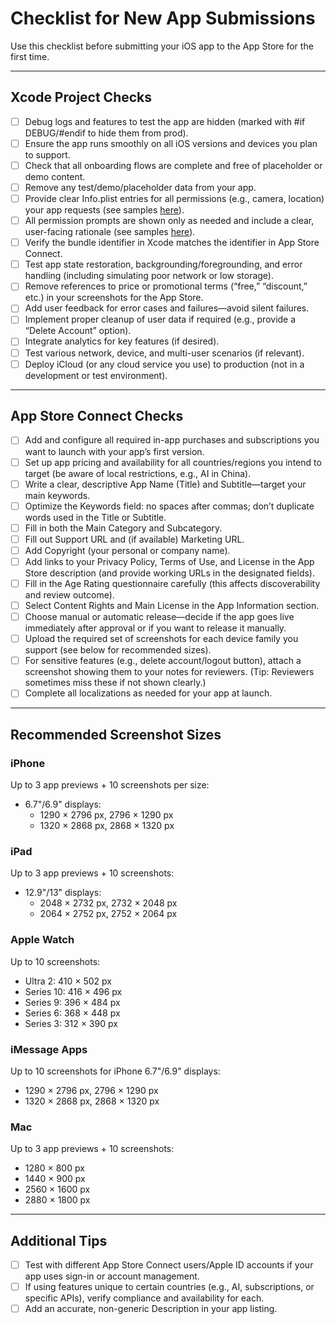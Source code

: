 # Checklist for New App Submissions

Use this checklist before submitting your iOS app to the App Store for the first time.

---

## Xcode Project Checks

- [ ] Debug logs and features to test the app are hidden (marked with #if DEBUG/#endif to hide them from prod).
- [ ] Ensure the app runs smoothly on all iOS versions and devices you plan to support.
- [ ] Check that all onboarding flows are complete and free of placeholder or demo content.
- [ ] Remove any test/demo/placeholder data from your app.
- [ ] Provide clear Info.plist entries for all permissions (e.g., camera, location) your app requests (see samples [here](https://github.com/lukylab/ios-permissions-descriptions)).
- [ ] All permission prompts are shown only as needed and include a clear, user-facing rationale (see samples [here](https://github.com/lukylab/ios-permissions-descriptions)).
- [ ] Verify the bundle identifier in Xcode matches the identifier in App Store Connect.
- [ ] Test app state restoration, backgrounding/foregrounding, and error handling (including simulating poor network or low storage).
- [ ] Remove references to price or promotional terms (“free,” “discount,” etc.) in your screenshots for the App Store.
- [ ] Add user feedback for error cases and failures—avoid silent failures.
- [ ] Implement proper cleanup of user data if required (e.g., provide a “Delete Account” option).
- [ ] Integrate analytics for key features (if desired).
- [ ] Test various network, device, and multi-user scenarios (if relevant).
- [ ] Deploy iCloud (or any cloud service you use) to production (not in a development or test environment).

---

## App Store Connect Checks

- [ ] Add and configure all required in-app purchases and subscriptions you want to launch with your app’s first version.
- [ ] Set up app pricing and availability for all countries/regions you intend to target (be aware of local restrictions, e.g., AI in China).
- [ ] Write a clear, descriptive App Name (Title) and Subtitle—target your main keywords.
- [ ] Optimize the Keywords field: no spaces after commas; don’t duplicate words used in the Title or Subtitle.
- [ ] Fill in both the Main Category and Subcategory.
- [ ] Fill out Support URL and (if available) Marketing URL.
- [ ] Add Copyright (your personal or company name).
- [ ] Add links to your Privacy Policy, Terms of Use, and License in the App Store description (and provide working URLs in the designated fields).
- [ ] Fill in the Age Rating questionnaire carefully (this affects discoverability and review outcome).
- [ ] Select Content Rights and Main License in the App Information section.
- [ ] Choose manual or automatic release—decide if the app goes live immediately after approval or if you want to release it manually.
- [ ] Upload the required set of screenshots for each device family you support (see below for recommended sizes).
- [ ] For sensitive features (e.g., delete account/logout button), attach a screenshot showing them to your notes for reviewers. (Tip: Reviewers sometimes miss these if not shown clearly.)
- [ ] Complete all localizations as needed for your app at launch.

---

## Recommended Screenshot Sizes

### iPhone
Up to 3 app previews + 10 screenshots per size:
- 6.7"/6.9" displays:  
  - 1290 × 2796 px, 2796 × 1290 px  
  - 1320 × 2868 px, 2868 × 1320 px

### iPad
Up to 3 app previews + 10 screenshots:
- 12.9"/13" displays:  
  - 2048 × 2732 px, 2732 × 2048 px  
  - 2064 × 2752 px, 2752 × 2064 px

### Apple Watch
Up to 10 screenshots:
- Ultra 2: 410 × 502 px  
- Series 10: 416 × 496 px  
- Series 9: 396 × 484 px  
- Series 6: 368 × 448 px  
- Series 3: 312 × 390 px

### iMessage Apps
Up to 10 screenshots for iPhone 6.7"/6.9" displays:
- 1290 × 2796 px, 2796 × 1290 px  
- 1320 × 2868 px, 2868 × 1320 px

### Mac
Up to 3 app previews + 10 screenshots:
- 1280 × 800 px  
- 1440 × 900 px  
- 2560 × 1600 px  
- 2880 × 1800 px

---

## Additional Tips

- [ ] Test with different App Store Connect users/Apple ID accounts if your app uses sign-in or account management.
- [ ] If using features unique to certain countries (e.g., AI, subscriptions, or specific APIs), verify compliance and availability for each.
- [ ] Add an accurate, non-generic Description in your app listing.
